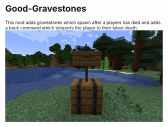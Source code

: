 # Good-Gravestones
 This mod adds gravestones which spawn after a players has died
 and adds a back command which teleports the player to their latest death.
 ![IMAGE](./readme/logo.png)
